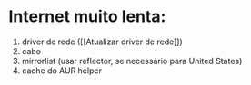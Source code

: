 # Internet muito lenta:
1. driver de rede ([[Atualizar driver de rede]])
2. cabo
3. mirrorlist (usar reflector, se necessário para United States)
4. cache do AUR helper
